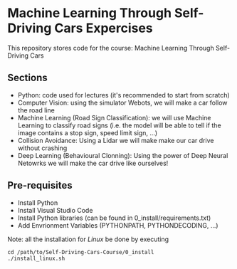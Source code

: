 # Machine Learning Through Self-Driving Cars Expercises
This repository stores code for the course: Machine Learning Through Self-Driving Cars

## Sections
- Python: code used for lectures (it's recommended to start from scratch)
- Computer Vision: using the simulator Webots, we will make a car follow the road line
- Machine Learning (Road Sign Classification): we will use Machine Learning to classify road signs (i.e. the model will be able to tell if the image contains a stop sign, speed limit sign, ...)
- Collision Avoidance: Using a Lidar we will make make our car drive without crashing
- Deep Learning (Behavioural Clonning): Using the power of Deep Neural Netowrks we will make the car drive like ourselves!

## Pre-requisites
- Install Python
- Install Visual Studio Code
- Install Python libraries (can be found in 0_install/requirements.txt)
- Add Envrionment Variables (PYTHONPATH, PYTHONDECODING, ...)

Note: all the installation for *Linux* be done by executing
```
cd /path/to/Self-Driving-Cars-Course/0_install
./install_linux.sh
```

